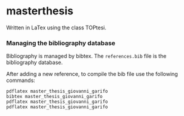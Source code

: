 # masterthesis

Written in LaTex using the class TOPtesi.

### Managing the bibliography database

Bibliography is managed by bibtex. The `references.bib` file is the bibliography database.

After adding a new reference, to compile the bib file use the following commands:

```
pdflatex master_thesis_giovanni_garifo
bibtex master_thesis_giovanni_garifo
pdflatex master_thesis_giovanni_garifo
pdflatex master_thesis_giovanni_garifo
```